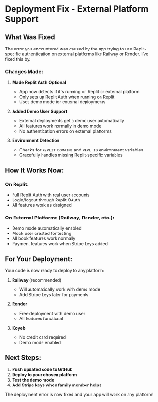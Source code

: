 # Deployment Fix - External Platform Support

## What Was Fixed

The error you encountered was caused by the app trying to use Replit-specific authentication on external platforms like Railway or Render. I've fixed this by:

### Changes Made:

1. **Made Replit Auth Optional**
   - App now detects if it's running on Replit or external platform
   - Only sets up Replit Auth when running on Replit
   - Uses demo mode for external deployments

2. **Added Demo User Support**
   - External deployments get a demo user automatically
   - All features work normally in demo mode
   - No authentication errors on external platforms

3. **Environment Detection**
   - Checks for `REPLIT_DOMAINS` and `REPL_ID` environment variables
   - Gracefully handles missing Replit-specific variables

## How It Works Now:

### On Replit:
- Full Replit Auth with real user accounts
- Login/logout through Replit OAuth
- All features work as designed

### On External Platforms (Railway, Render, etc.):
- Demo mode automatically enabled
- Mock user created for testing
- All book features work normally
- Payment features work when Stripe keys added

## For Your Deployment:

Your code is now ready to deploy to any platform:

1. **Railway** (recommended)
   - Will automatically work with demo mode
   - Add Stripe keys later for payments

2. **Render**
   - Free deployment with demo user
   - All features functional

3. **Koyeb**
   - No credit card required
   - Demo mode enabled

## Next Steps:

1. **Push updated code to GitHub**
2. **Deploy to your chosen platform**
3. **Test the demo mode**
4. **Add Stripe keys when family member helps**

The deployment error is now fixed and your app will work on any platform!